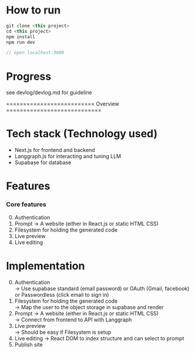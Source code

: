 # How to run 
```js
git clone <this project>  
cd <this project>
npm install 
npm run dev

// open localhost:3000
```


# Progress 

see devlog/devlog.md for guideline


========================== Overview ============================
# Tech stack (Technology used) 

- Next.js for frontend and backend 
- Langgraph.js for interacting and tuning LLM 
- Supabase for database

# Features 

### Core features  

0. Authentication 
1. Prompt -> A website (either in React.js or static HTML CSS) 
2. Filesystem for holding the generated code  
3. Live preview 
4. Live editing


# Implementation

0. Authentication  
  -> Use supabase standard (email password)  or OAuth (Gmail, facebook) or Passwordless (click email to sign in) 
1. Filesystem for holding the generated code  
  -> Map the user to the object storage in supabase and render
2. Prompt -> A website (either in React.js or static HTML CSS)   
  -> Connect from frontend to API with Langgraph
3. Live preview  
  -> Should be easy if Filesystem is setup
4. Live editing 
  -> React DOM to index structure and can select to prompt
5. Publish site 

